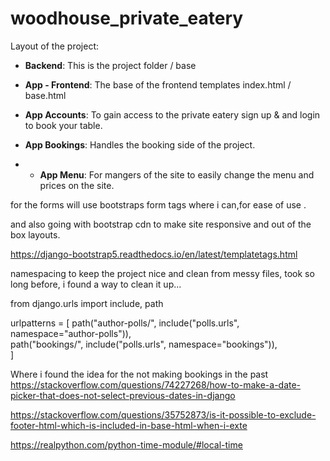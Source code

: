 # woodhouse_private_eatery









Layout of the project:

-   **Backend**: This is the project folder / base 

-   **App - Frontend**: The base of the frontend templates index.html / base.html

-   **App Accounts**: To gain access to the private eatery sign up & and login to book your table.

-   **App Bookings**: Handles the booking side of the project. 


- -   **App Menu**: For mangers of the site to easily change the menu and prices on the site. 


for the forms will use bootstraps form tags where i can,for ease of use . 

and also going with bootstrap cdn to make site responsive and out of the box layouts. 

https://django-bootstrap5.readthedocs.io/en/latest/templatetags.html 



namespacing to keep the project nice and clean from messy files, took so long before, i found a way to clean it up... 


from django.urls import include, path

urlpatterns = [
    path("author-polls/", include("polls.urls", namespace="author-polls")),   
    path("bookings/", include("polls.urls", namespace="bookings")),   
]


Where i found the idea for the not making bookings in the past 
https://stackoverflow.com/questions/74227268/how-to-make-a-date-picker-that-does-not-select-previous-dates-in-django


https://stackoverflow.com/questions/35752873/is-it-possible-to-exclude-footer-html-which-is-included-in-base-html-when-i-exte



https://realpython.com/python-time-module/#local-time


